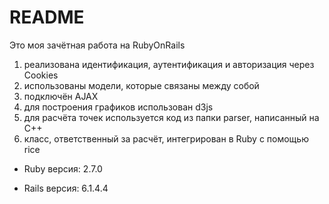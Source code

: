 # README

Это моя зачётная работа на RubyOnRails
1. реализована идентификация, аутентификация и авторизация через Cookies
2. использованы модели, которые связаны между собой
3. подключён AJAX
4. для построения графиков использован d3js
5. для расчёта точек используется код из папки parser, написанный на С++
6. класс, ответственный за расчёт, интегрирован в Ruby с помощью rice

* Ruby версия: 2.7.0

* Rails версия: 6.1.4.4
